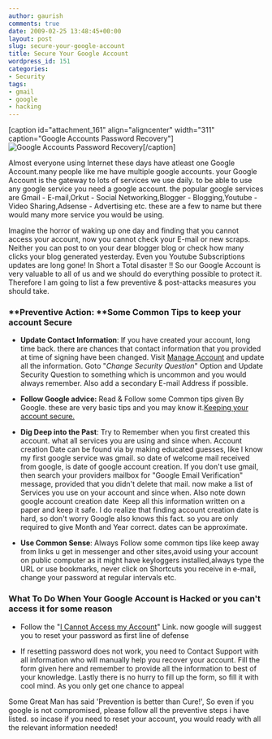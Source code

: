 ```yaml
---
author: gaurish
comments: true
date: 2009-02-25 13:48:45+00:00
layout: post
slug: secure-your-google-account
title: Secure Your Google Account
wordpress_id: 151
categories:
- Security
tags:
- gmail
- google
- hacking
---
```


[caption id="attachment_161" align="aligncenter" width="311" caption="Google Accounts Password Recovery"]![Google Accounts Password Recovery](http://www.gaurishsharma.com/wp-content/uploads/2009/02/google_accounts.png)[/caption]

Almost everyone using Internet these days have atleast one Google Account.many people like me have multiple google accounts. your Google Account is the gateway to lots of services we use daily. to be able to use any google service you need a google account. the popular google services are Gmail - E-mail,Orkut - Social Networking,Blogger - Blogging,Youtube - Video Sharing,Adsense - Advertising  etc. these are a few to name but there would many more service you would be using.

Imagine the horror of waking up one day and finding that you cannot access your account, now you cannot check your E-mail or new scraps. Neither you can post to on your dear blogger blog or check how many clicks your blog generated yesterday. Even you Youtube Subscriptions updates are long gone! In Short a Total disaster !!
So our Google Account is very valuable to all of us and we should do everything possible to protect it.
Therefore I am going to list a few preventive & post-attacks measures you should take.


### **Preventive Action: **Some Common Tips to keep your account Secure





	
  * **Update Contact Information**: If you have created your account, long time back. there are chances that contact information that you provided at time of signing have been changed. Visit [Manage Account](https://www.google.com/accounts/ManageAccount) and update all the information. Goto "_Change Security Question_" Option and Update Security Question to something which is uncommon and you would always remember. Also add a secondary E-mail Address if possible.

	
  * **Follow Google advice:** Read & Follow some Common tips given By Google. these are very basic tips and you may know it.[Keeping your account secure.](http://www.google.com/support/accounts/bin/answer.py?hl=en&answer=46526)

	
  * **Dig Deep into the Past**: Try to Remember when you first created this account. what all services you are using and since when. Account creation Date can be found via by making educated guesses, like I know my first google service was gmail. so date of welcome mail received from google, is date of google account creation. If you don't use gmail, then search your providers mailbox for "Google Email Verification" message, provided that you didn't delete that mail. now make a list of Services you use on your account and since when. Also note down google account creation date  Keep all this information written on a paper and keep it safe. I do realize that finding account creation date is hard, so don't worry Google also knows this fact. so you are only required to give Month and Year correct. dates can be approximate.

	
  * **Use Common Sense**: Always Follow some common tips like  keep away from links u get in messenger and other sites,avoid using your account on public computer as it might have keyloggers installed,always type the URL or use bookmarks, never click on Shortcuts you receive in e-mail, change your password at regular intervals etc.





### What To Do When Your Google Account is Hacked or you can't access it for some reason





	
  * Follow the "[I Cannot Access my Account](http://mail.google.com/support/bin/answer.py?answer=46346)" Link. now google will suggest you to reset your password as first line of defense

	
  * If resetting password does not work, you need to Contact Support with all information who will manually help you recover your account. Fill the form given here and remember to provide all the information to best of your knowledge. Lastly there is no hurry to fill up the form, so fill it with cool mind. As you only get one chance to appeal


Some Great Man has said 'Prevention is better than Cure!', So even if you google is not compromised, please follow all the preventive steps i have listed. so incase if you need to reset your account, you would ready with all the relevant information needed!
